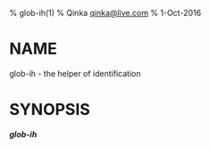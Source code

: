 % glob-ih(1)
% Qinka <qinka@live.com>
% 1-Oct-2016

# NAME
glob-ih - the helper of identification

# SYNOPSIS

_**glob-ih**_ 
